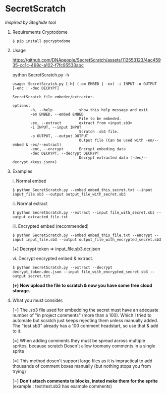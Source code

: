 # SecretScratch

_Inspired by Steghide tool_

1. Requirements 
   Cryptodome
   ~~~
   $ pip install pycryptodome
   ~~~

3. Usage


   https://github.com/DNApeople/SecretScratch/assets/112553123/4ac45935-cc1c-498c-a102-f7fc95533abc


   python SecretScratch.py -h
   ~~~~~~
   usage: SecretScratch.py [-h] (-em EMBED | -ex) -i INPUT -o OUTPUT [-enc | -dec DECRYPT]

   SecretScratch file embeder/extractor.

   options:
           -h, --help            show this help message and exit
           -em EMBED, --embed EMBED
                                 File to be embeded.
           -ex, --extract        extract from <input.sb3>
           -i INPUT, --input INPUT
                                 Scratch .sb3 file.
           -o OUTPUT, --output OUTPUT
                                 Output file (Can be used with -em/--embed & -ex/--extract)
           -enc, --encrypt       Encrypt embeding data
           -dec DECRYPT, --decrypt DECRYPT
                                 Decrypt extracted data (-dec/--decrypt <keys.json>)
   ~~~~~~

4. Examples
   
   i. Normal embed
   ~~~
   $ python SecretScratch.py --embed embed_this_secret.txt --input input_file.sb3 --output output_file_with_secret.sb3 
   ~~~
   ii. Normal extract
   ~~~
   $ python SecretScratch.py --extract --input file_with_secret.sb3 --output extracted_file.txt 
   ~~~
   
   iii. Encrypted embed (recommended)
   ~~~
   $ python SecretScratch.py --embed embed_this_file.txt --encrypt --input input_file.sb3 --output output_file_with_encrypted_secret.sb3
   ~~~
      [+] Decrypt token => input_file.sb3.dcr.json
   
   vi. Decrypt encrypted embed & extract.
   ~~~
   $ python SecretScratch.py --extract --decrypt decrypt_token.dec.json --input file_with_encrypted_secret.sb3 --output secret.txt
   ~~~

   __(+) Now upload the file to scratch & now you have some free cloud storage.__

6. What you must consider.

   [=] The .sb3 file used for embedding the secret must have an adequate number of "in project comments" (more than a 100).
      Which I tried to automate but scratch just keeps rejecting them unless manually added.
      The "test.sb3" already has a 100 comment headstart, so use that & add to it.
   
   [=] When adding comments they must be spread across multiple sprites, because scratch Dosen't allow toomany comments in a single sprite

   [=] This method dosen't support large files as it is impractical to add thousands of comment boxes manually (but nothing stops you from trying)

   [=] __Don't attach comments to blocks, insted meke them for the sprite__ (example : test/test.sb3 has example comments)

      
